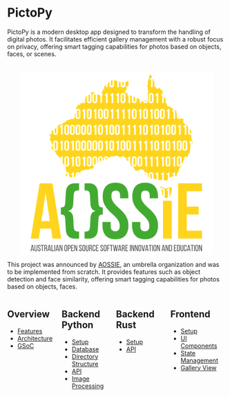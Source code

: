 # PictoPy

PictoPy is a modern desktop app designed to transform the handling of digital photos. It facilitates efficient gallery management with a robust focus on privacy, offering smart tagging capabilities for photos based on objects, faces, or scenes.

<br>
<div style="text-align: center;">
    <img src="assets/AOSSIE-logo.png" alt="AOSSIE Logo" style="display:flex; margin:0 auto; justify-content: center;">
</div>

This project was announced by [AOSSIE](https://aossie.org/), an umbrella organization and was to be implemented from scratch. It provides features such as object detection and face similarity, offering smart tagging capabilities for photos based on objects, faces.

<div style="display:flex; margin:0 auto; justify-content: center;">
    <div style="width:25%">
        <h2>Overview</h2>
        <ul>
            <li><a href='./overview/features'>
                   Features
                 </a>
            </li>
            <li><a href='./overview/architecture'>
                   Architecture
                 </a>
            </li>
            <li><a href='./GSoC/GSoC'>
                   GSoC
                 </a>
            </li>
        </ul>
    </div>
    <div style="width:25%">
        <h2>Backend Python</h2>
        <ul>
            <li>
                <a href="./backend/backend_python/setup">
                    Setup
                </a>
            </li>
            <li>
                <a href="./backend/backend_python/database">
                    Database
                </a>
            </li>
            <li>
                <a href="./backend/backend_python/directory-structure">
                    Directory Structure
                </a>
            </li>
            <li>
                <a href="./backend/backend_python/api">
                    API
                </a>
            </li>
            <li>
                <a href="./backend/backend_python/image-processing">
                    Image Processing
                </a>
            </li>
        </ul>
    </div>
    <div style="width:25%">
        <h2>Backend Rust</h2>
        <ul>
            <li>
                <a href="./backend/backend_rust/setup">
                    Setup
                </a>
            </li>
            <li>
                <a href="./backend/backend_rust/api">
                    API
                </a>
            </li>
        </ul>
    </div>
    <div style="width:25%">
        <h2>Frontend</h2>
        <ul>
            <li>
                <a href="./frontend/setup">
                    Setup
                </a>
            </li>
            <li>
                <a href="./frontend/ui-components">
                    UI Components
                </a>
            </li>
            <li>
                <a href="./frontend/state-management">
                    State Management
                </a>
            </li>
            <li>
                <a href="./frontend/gallery-view">
                    Gallery View
                </a>
            </li>
        </ul>
    </div>
</div>
